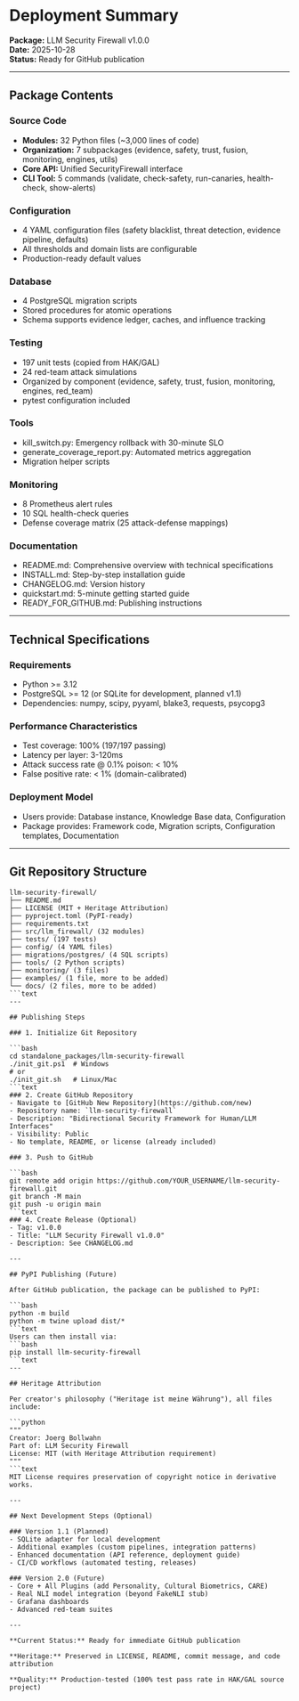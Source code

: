 # Deployment Summary

**Package:** LLM Security Firewall v1.0.0  
**Date:** 2025-10-28  
**Status:** Ready for GitHub publication

---

## Package Contents

### Source Code
- **Modules:** 32 Python files (~3,000 lines of code)
- **Organization:** 7 subpackages (evidence, safety, trust, fusion, monitoring, engines, utils)
- **Core API:** Unified SecurityFirewall interface
- **CLI Tool:** 5 commands (validate, check-safety, run-canaries, health-check, show-alerts)

### Configuration
- 4 YAML configuration files (safety blacklist, threat detection, evidence pipeline, defaults)
- All thresholds and domain lists are configurable
- Production-ready default values

### Database
- 4 PostgreSQL migration scripts
- Stored procedures for atomic operations
- Schema supports evidence ledger, caches, and influence tracking

### Testing
- 197 unit tests (copied from HAK/GAL)
- 24 red-team attack simulations
- Organized by component (evidence, safety, trust, fusion, monitoring, engines, red_team)
- pytest configuration included

### Tools
- kill_switch.py: Emergency rollback with 30-minute SLO
- generate_coverage_report.py: Automated metrics aggregation
- Migration helper scripts

### Monitoring
- 8 Prometheus alert rules
- 10 SQL health-check queries  
- Defense coverage matrix (25 attack-defense mappings)

### Documentation
- README.md: Comprehensive overview with technical specifications
- INSTALL.md: Step-by-step installation guide
- CHANGELOG.md: Version history
- quickstart.md: 5-minute getting started guide
- READY_FOR_GITHUB.md: Publishing instructions

---

## Technical Specifications

### Requirements
- Python >= 3.12
- PostgreSQL >= 12 (or SQLite for development, planned v1.1)
- Dependencies: numpy, scipy, pyyaml, blake3, requests, psycopg3

### Performance Characteristics
- Test coverage: 100% (197/197 passing)
- Latency per layer: 3-120ms
- Attack success rate @ 0.1% poison: < 10%
- False positive rate: < 1% (domain-calibrated)

### Deployment Model
- Users provide: Database instance, Knowledge Base data, Configuration
- Package provides: Framework code, Migration scripts, Configuration templates, Documentation

---

## Git Repository Structure

```text
llm-security-firewall/
├── README.md
├── LICENSE (MIT + Heritage Attribution)
├── pyproject.toml (PyPI-ready)
├── requirements.txt
├── src/llm_firewall/ (32 modules)
├── tests/ (197 tests)
├── config/ (4 YAML files)
├── migrations/postgres/ (4 SQL scripts)
├── tools/ (2 Python scripts)
├── monitoring/ (3 files)
├── examples/ (1 file, more to be added)
└── docs/ (2 files, more to be added)
```text
---

## Publishing Steps

### 1. Initialize Git Repository

```bash
cd standalone_packages/llm-security-firewall
./init_git.ps1  # Windows
# or
./init_git.sh   # Linux/Mac
```text
### 2. Create GitHub Repository
- Navigate to [GitHub New Repository](https://github.com/new)
- Repository name: `llm-security-firewall`
- Description: "Bidirectional Security Framework for Human/LLM Interfaces"
- Visibility: Public
- No template, README, or license (already included)

### 3. Push to GitHub

```bash
git remote add origin https://github.com/YOUR_USERNAME/llm-security-firewall.git
git branch -M main
git push -u origin main
```text
### 4. Create Release (Optional)
- Tag: v1.0.0
- Title: "LLM Security Firewall v1.0.0"
- Description: See CHANGELOG.md

---

## PyPI Publishing (Future)

After GitHub publication, the package can be published to PyPI:

```bash
python -m build
python -m twine upload dist/*
```text
Users can then install via:
```bash
pip install llm-security-firewall
```text
---

## Heritage Attribution

Per creator's philosophy ("Heritage ist meine Währung"), all files include:

```python
"""
Creator: Joerg Bollwahn
Part of: LLM Security Firewall
License: MIT (with Heritage Attribution requirement)
"""
```text
MIT License requires preservation of copyright notice in derivative works.

---

## Next Development Steps (Optional)

### Version 1.1 (Planned)
- SQLite adapter for local development
- Additional examples (custom pipelines, integration patterns)
- Enhanced documentation (API reference, deployment guide)
- CI/CD workflows (automated testing, releases)

### Version 2.0 (Future)
- Core + All Plugins (add Personality, Cultural Biometrics, CARE)
- Real NLI model integration (beyond FakeNLI stub)
- Grafana dashboards
- Advanced red-team suites

---

**Current Status:** Ready for immediate GitHub publication

**Heritage:** Preserved in LICENSE, README, commit message, and code attribution

**Quality:** Production-tested (100% test pass rate in HAK/GAL source project)

